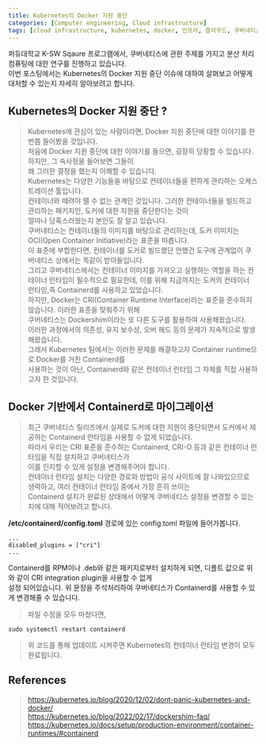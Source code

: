 ```yaml
---
title: Kubernetes의 Docker 지원 중단  
categories: [Computer engineering, Cloud infrastructure]
tags: [cloud infrastructure, kubernetes, docker, 인프라, 클라우드, 쿠버네티스, 도커]
---
```


퍼듀대학교 K-SW Sqaure 프로그램에서, 쿠버네티스에 관한 주제를 가지고 분산 처리 컴퓨팅에 대한 연구를 진행하고 있습니다.  
이번 포스팅에서는 Kubernetes의 Docker 지원 중단 이슈에 대하여 살펴보고 어떻게 대처할 수 있는지 자세히 알아보려고 합니다.

## Kubernetes의 Docker 지원 중단 ? 
> Kubernetes에 관심이 있는 사람이라면, Docker 지원 중단에 대한 이야기를 한번쯤 들어봤을 것입니다.   
처음에 Docker 지원 중단에 대한 이야기를 들으면, 굉장히 당황할 수 있습니다. 하지만, 그 속사정을 들어보면 그들이  
왜 그러한 결정을 했는지 이해할 수 있습니다.  
Kubernetes는 다양한 기능들을 바탕으로 컨테이너들을 편하게 관리하는 오케스트레이션 툴입니다.     
컨테이너와 떼려야 뗄 수 없는 관계인 것입니다. 그러한 컨테이너들을 빌드하고 관리하는 패키지인, 도커에 대한 지원을 중단한다는 것이  
얼마나 당혹스러웠는지 본인도 잘 알고 있습니다.     
쿠버네티스는 컨테이너들의 이미지를 바탕으로 관리하는데, 도커 이미지는 OCI(Open Container Initiative)라는 표준을 따릅니다.   
이 표준에 부합한다면, 컨테이너를 도커로 빌드했던 안했건 도구에 관계없이 쿠버네티스 상에서는 똑같이 받아들입니다.   
그리고 쿠버네티스에서는 컨테이너 이미지를 가져오고 실행하는 역할을 하는 컨테이너 런타임이 필수적으로 필요한데, 
이를 위해 지금까지는 도커의 컨테이너 런타임,즉 Containerd를 사용하고 있었습니다.      
하지만, Docker는 CRI(Container Runtime Interface)라는 표준을 준수하지 않습니다. 이러한 표준을 맞춰주기 위해   
쿠버네티스는 Dockershim이라는 또 다른 도구를 활용하여 사용해왔습니다.    
이러한 과정에서의 의존성, 유지 보수성, 오버 헤드 등의 문제가 지속적으로 발생해왔습니다.   
그래서 Kubernetes 팀에서는 이러한 문제를 해결하고자 Container runtime으로 Docker를 거친 Containerd를  
사용하는 것이 아닌, Containerd와 같은 컨테이너 런타임 그 자체를 직접 사용하고자 한 것입니다.

## Docker 기반에서 Containerd로 마이그레이션
> 최근 쿠버네티스 릴리즈에서 실제로 도커에 대한 지원이 중단되면서 도커에서 제공하는 Containerd 런타임을 사용할 수 없게 되었습니다.  
따라서 우리는 CRI 표준을 준수하는 Containerd, CRI-O 등과 같은 컨테이너 런타임을 직접 설치하고 쿠버네티스가  
이를 인지할 수 있게 설정을 변경해주어야 합니다.  
컨테이너 런타임 설치는 다양한 경로와 방법이 공식 사이트에 잘 나와있으므로 생략하고, 여러 컨테이너 런타임 중에서 가장 흔히 쓰이는  
Containerd 설치가 완료된 상태에서 어떻게 쿠버네티스 설정을 변경할 수 있는지에 대해 적어보려고 합니다.

**/etc/containerd/config.toml** 경로에 있는 config.toml 파일에 들어가봅니다.
```
...
disabled_plugins = ["cri"]
...
```
Containerd를 RPM이나 .deb와 같은 패키지로부터 설치하게 되면, 디폴트 값으로 위와 같이 CRI integration plugin을 사용할 수 없게  
설정 되어있습니다. 위 문장을 주석처리하여 쿠버네티스가 Containerd를 사용할 수 있게 변경해줄 수 있습니다.   
> 파일 수정을 모두 마쳤다면,
```
sudo systemctl restart containerd
```
> 위 코드를 통해 업데이트 시켜주면 Kubernetes의 컨테이너 런타임 변경이 모두 완료됩니다.

## References
> https://kubernetes.io/blog/2020/12/02/dont-panic-kubernetes-and-docker/  
https://kubernetes.io/blog/2022/02/17/dockershim-faq/  
https://kubernetes.io/docs/setup/production-environment/container-runtimes/#containerd  
